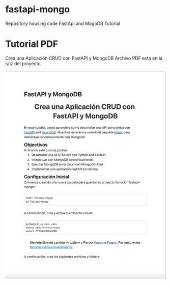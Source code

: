 # fastapi-mongo

Repository housing code FastApi and MogoDB Tutorial

# Tutorial PDF 
Crea una Aplicación CRUD con FastAPI y MongoDB
Archivo PDF esta en la raiz del proyecto

![picture 1](images/65530d4f5838b6a307210b7455cf28559e727314c2ddfd941414e96a86dc3e26.png)  

